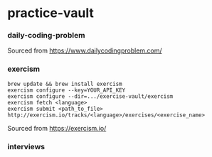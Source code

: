 # practice-vault

### daily-coding-problem

Sourced from https://www.dailycodingproblem.com/

### exercism
```
brew update && brew install exercism
exercism configure --key=YOUR_API_KEY
exercism configure --dir=.../exercise-vault/exercism
exercism fetch <language>
exercism submit <path_to_file>
http://exercism.io/tracks/<language>/exercises/<exercise_name>
```
Sourced from https://exercism.io/

### interviews